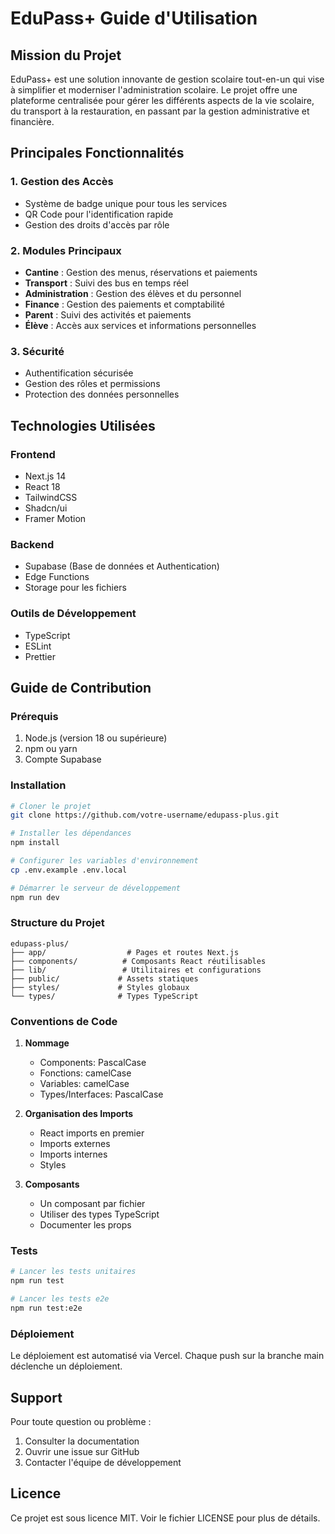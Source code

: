 # EduPass+ Guide d'Utilisation

## Mission du Projet

EduPass+ est une solution innovante de gestion scolaire tout-en-un qui vise à simplifier et moderniser l'administration scolaire. Le projet offre une plateforme centralisée pour gérer les différents aspects de la vie scolaire, du transport à la restauration, en passant par la gestion administrative et financière.

## Principales Fonctionnalités

### 1. Gestion des Accès
- Système de badge unique pour tous les services
- QR Code pour l'identification rapide
- Gestion des droits d'accès par rôle

### 2. Modules Principaux
- **Cantine** : Gestion des menus, réservations et paiements
- **Transport** : Suivi des bus en temps réel
- **Administration** : Gestion des élèves et du personnel
- **Finance** : Gestion des paiements et comptabilité
- **Parent** : Suivi des activités et paiements
- **Élève** : Accès aux services et informations personnelles

### 3. Sécurité
- Authentification sécurisée
- Gestion des rôles et permissions
- Protection des données personnelles

## Technologies Utilisées

### Frontend
- Next.js 14
- React 18
- TailwindCSS
- Shadcn/ui
- Framer Motion

### Backend
- Supabase (Base de données et Authentication)
- Edge Functions
- Storage pour les fichiers

### Outils de Développement
- TypeScript
- ESLint
- Prettier

## Guide de Contribution

### Prérequis
1. Node.js (version 18 ou supérieure)
2. npm ou yarn
3. Compte Supabase

### Installation

```bash
# Cloner le projet
git clone https://github.com/votre-username/edupass-plus.git

# Installer les dépendances
npm install

# Configurer les variables d'environnement
cp .env.example .env.local

# Démarrer le serveur de développement
npm run dev
```

### Structure du Projet

```
edupass-plus/
├── app/                  # Pages et routes Next.js
├── components/          # Composants React réutilisables
├── lib/                 # Utilitaires et configurations
├── public/             # Assets statiques
├── styles/             # Styles globaux
└── types/              # Types TypeScript
```

### Conventions de Code

1. **Nommage**
   - Components: PascalCase
   - Fonctions: camelCase
   - Variables: camelCase
   - Types/Interfaces: PascalCase

2. **Organisation des Imports**
   - React imports en premier
   - Imports externes
   - Imports internes
   - Styles

3. **Composants**
   - Un composant par fichier
   - Utiliser des types TypeScript
   - Documenter les props

### Tests

```bash
# Lancer les tests unitaires
npm run test

# Lancer les tests e2e
npm run test:e2e
```

### Déploiement

Le déploiement est automatisé via Vercel. Chaque push sur la branche main déclenche un déploiement.

## Support

Pour toute question ou problème :
1. Consulter la documentation
2. Ouvrir une issue sur GitHub
3. Contacter l'équipe de développement

## Licence

Ce projet est sous licence MIT. Voir le fichier LICENSE pour plus de détails.